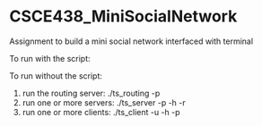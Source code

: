 # CSCE438_MiniSocialNetwork
Assignment to build a mini social network interfaced with terminal

To run with the script:

To run without the script:
  1) run the routing server:  ./ts_routing -p <port no>
  2) run one or more servers: ./ts_server -p <port no> -h <routing server IP> -r <routing server port no>
  3) run one or more clients: ./ts_client -u <username> -h <routing server IP> -p <routing server port no>
